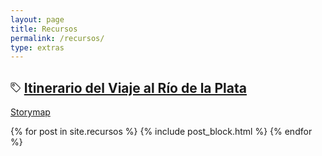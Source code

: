 ```yaml
---
layout: page
title: Recursos
permalink: /recursos/
type: extras
---
```



<!-- Recursos -->
<div class="container mx-auto px-2">
  <div class="py-1 mb-0 prose">
   <h2 class="h2 lh-condensed col-9 mb-2">
      <svg class="bi bi-tag" width="0.8em" height="0.8em" viewBox="0 0 16 16" fill="currentColor" xmlns="http://www.w3.org/2000/svg">
        <path fill-rule="evenodd" d="M.5 2A1.5 1.5 0 0 1 2 .5h4.586a1.5 1.5 0 0 1 1.06.44l7 7a1.5 1.5 0 0 1 0 2.12l-4.585 4.586a1.5 1.5 0 0 1-2.122 0l-7-7A1.5 1.5 0 0 1 .5 6.586V2zM2 1.5a.5.5 0 0 0-.5.5v4.586a.5.5 0 0 0 .146.353l7 7a.5.5 0 0 0 .708 0l4.585-4.585a.5.5 0 0 0 0-.708l-7-7a.5.5 0 0 0-.353-.146H2z"/>
        <path fill-rule="evenodd" d="M2.5 4.5a2 2 0 1 1 4 0 2 2 0 0 1-4 0zm2-1a1 1 0 1 0 0 2 1 1 0 0 0 0-2z"/>
      </svg> <a class="no-underline" title="Itinerario del Viaje al Río de la Plata" href="https://j-spinelli.github.io/ulrico-schmidel-storymap/#1" target="_blank">Itinerario del Viaje al Río de la Plata</a>
  </h2>
  <a class="h3 lh-condensed" href="https://recogito.pelagios.org/document/lhwcy2r5yd8d8o/part/1/edit" target="_blank"><p>Storymap</p></a></div>

  {% for post in site.recursos %}
    {% include post_block.html %}
  {% endfor %}

</div><!-- End Recursos -->
